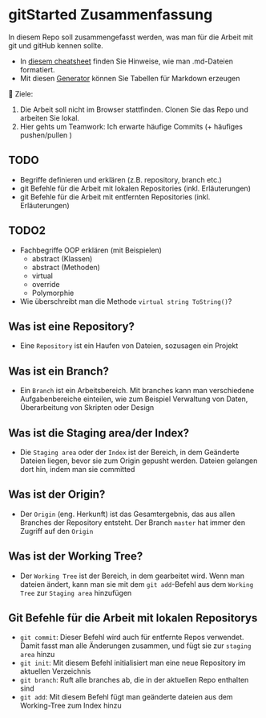 # gitStarted Zusammenfassung
In diesem Repo soll zusammengefasst werden, was man für die Arbeit mit git und gitHub kennen sollte.
- In [diesem cheatsheet](https://github.com/adam-p/markdown-here/wiki/Markdown-Cheatsheet) finden Sie Hinweise, wie man .md-Dateien formatiert.
- Mit diesen [Generator](https://www.tablesgenerator.com/markdown_tables) können Sie Tabellen für Markdown erzeugen

:dart: Ziele:
1. Die Arbeit soll nicht im Browser stattfinden. Clonen Sie das Repo und arbeiten Sie lokal.
1. Hier gehts um Teamwork: Ich erwarte häufige Commits (+ häufiges pushen/pullen )

## TODO
- Begriffe definieren und erklären (z.B. repository, branch etc.)
- git Befehle für die Arbeit mit lokalen Repositories (inkl. Erläuterungen)
- git Befehle für die Arbeit mit entfernten Repositories (inkl. Erläuterungen)

## TODO2
- Fachbegriffe OOP erklären (mit Beispielen)
  - abstract (Klassen)
  - abstract (Methoden)
  - virtual
  - override
  - Polymorphie
- Wie überschreibt man die Methode `virtual string ToString()`?


## Was ist eine Repository?
 - Eine `Repository` ist ein Haufen von Dateien, sozusagen ein Projekt

## Was ist ein Branch?
 - Ein `Branch` ist ein Arbeitsbereich. Mit branches kann man verschiedene Aufgabenbereiche einteilen, wie zum Beispiel
   Verwaltung von Daten, Überarbeitung von Skripten oder Design

## Was ist die Staging area/der Index?
 - Die `Staging area` oder der `Index` ist der Bereich, in dem Geänderte Dateien liegen, bevor sie zum Origin gepusht werden.
   Dateien gelangen dort hin, indem man sie committed

## Was ist der Origin?
 - Der `Origin` (eng. Herkunft) ist das Gesamtergebnis, das aus allen Branches der Repository entsteht.
   Der Branch `master` hat immer den Zugriff auf den `Origin`

## Was ist der Working Tree?
 - Der `Working Tree` ist der Bereich, in dem gearbeitet wird. Wenn man dateien ändert, kann man sie mit dem `git add`-Befehl
   aus dem `Working Tree` zur `Staging area` hinzufügen

## Git Befehle für die Arbeit mit lokalen Repositorys
 - `git commit`: Dieser Befehl wird auch für entfernte Repos verwendet. Damit fasst man alle Änderungen zusammen, und fügt sie zur `staging area` hinzu
 - `git init`: Mit diesem Befehl initialisiert man eine neue Repository im aktuellen Verzeichnis
 - `git branch`: Ruft alle branches ab, die in der aktuellen Repo enthalten sind
 - `git add`: Mit diesem Befehl fügt man geänderte dateien aus dem Working-Tree zum Index hinzu